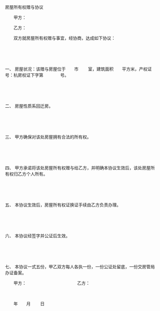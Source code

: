 



房屋所有权赠与协议



 

　　甲方：

　　乙方：　　

　　双方就房屋所有权赠与事宜，经协商，达成如下协议：

　　

　　

一、
房屋状况：该赠与房屋位于　　市　　 室，建筑面积　　平方米，产权证号：杭房权证下字第　　　　号。

　　

　　

二、
房屋性质系回迁房。

　　

　　

三、
甲方确保对该处房屋拥有合法的所有权。

　　

　　

四、
甲方承诺将该处房屋所有权赠与给乙方，并明确本协议生效后，该处房屋所有权归乙方个人所有。

　　

　　

五、
本协议生效后，房屋所有权证换证手续由乙方负责办理。

　　

　　

六、
本协议经签字并公证后生效。

　　

　　

七、
本协议一式五份，甲乙双方每人各执一份，一份公证处留底，一份交房管局办证备案。　　

　　甲方：　　　　　　　　　　　　乙方：

　　


 　　年　　月　　 日
 
　　



　　